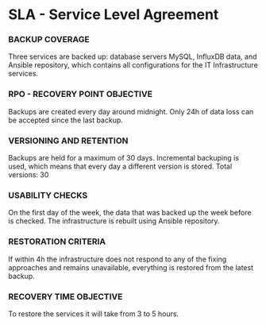 # SLA - Service Level Agreement

### BACKUP COVERAGE

Three services are backed up: database servers MySQL, InfluxDB data, and Ansible repository, which contains all configurations for the IT Infrastructure services.

### RPO - RECOVERY POINT OBJECTIVE

Backups are created every day around midnight. Only 24h of data loss can be accepted since the last backup.

### VERSIONING AND RETENTION

Backups are held for a maximum of 30 days.
Incremental backuping is used, which means that every day a different version is stored.
Total versions: 30

### USABILITY CHECKS

On the first day of the week, the data that was backed up the week before is checked. The infrastructure is rebuilt using Ansible repository.

### RESTORATION CRITERIA

If within 4h the infrastructure does not respond to any of the fixing approaches and remains unavailable, everything is restored from the latest backup.

### RECOVERY TIME OBJECTIVE

To restore the services it will take from 3 to 5 hours.
